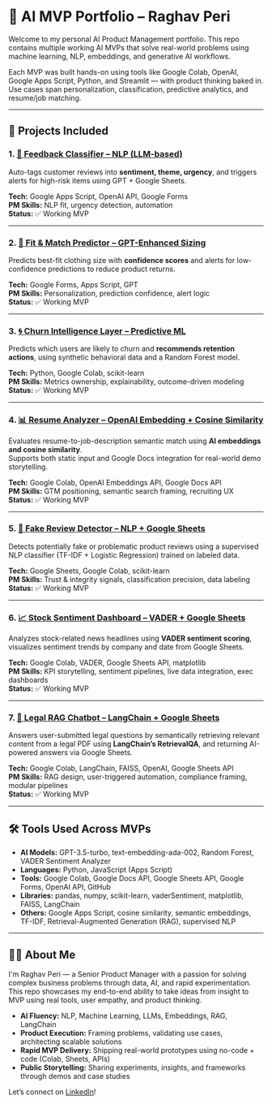 # 🧠 AI MVP Portfolio – Raghav Peri

Welcome to my personal AI Product Management portfolio. This repo contains multiple working AI MVPs that solve real-world problems using machine learning, NLP, embeddings, and generative AI workflows.

Each MVP was built hands-on using tools like Google Colab, OpenAI, Google Apps Script, Python, and Streamlit — with product thinking baked in. Use cases span personalization, classification, predictive analytics, and resume/job matching.

---

## 📁 Projects Included

### 1. [🧠 Feedback Classifier – NLP (LLM-based)](./feedback-classifier)  
Auto-tags customer reviews into **sentiment, theme, urgency**, and triggers alerts for high-risk items using GPT + Google Sheets.

**Tech:** Google Apps Script, OpenAI API, Google Forms  
**PM Skills:** NLP fit, urgency detection, automation  
**Status:** ✅ Working MVP

---

### 2. [👕 Fit & Match Predictor – GPT-Enhanced Sizing](./fit-match-predictor)  
Predicts best-fit clothing size with **confidence scores** and alerts for low-confidence predictions to reduce product returns.

**Tech:** Google Forms, Apps Script, GPT  
**PM Skills:** Personalization, prediction confidence, alert logic  
**Status:** ✅ Working MVP

---

### 3. [🌀 Churn Intelligence Layer – Predictive ML](./churn-intelligence-layer)  
Predicts which users are likely to churn and **recommends retention actions**, using synthetic behavioral data and a Random Forest model.

**Tech:** Python, Google Colab, scikit-learn  
**PM Skills:** Metrics ownership, explainability, outcome-driven modeling  
**Status:** ✅ Working MVP

---

### 4. [📊 Resume Analyzer – OpenAI Embedding + Cosine Similarity](./resume-analyzer)  
Evaluates resume-to-job-description semantic match using **AI embeddings and cosine similarity**.  
Supports both static input and Google Docs integration for real-world demo storytelling.

**Tech:** Google Colab, OpenAI Embeddings API, Google Docs API  
**PM Skills:** GTM positioning, semantic search framing, recruiting UX  
**Status:** ✅ Working MVP

---

### 5. [🤖 Fake Review Detector – NLP + Google Sheets](./fake-review-detector)  
Detects potentially fake or problematic product reviews using a supervised NLP classifier (TF-IDF + Logistic Regression) trained on labeled data.

**Tech:** Google Sheets, Google Colab, scikit-learn  
**PM Skills:** Trust & integrity signals, classification precision, data labeling  
**Status:** ✅ Working MVP

---

### 6. [📈 Stock Sentiment Dashboard – VADER + Google Sheets](./stock-sentiment-dashboard)  
Analyzes stock-related news headlines using **VADER sentiment scoring**, visualizes sentiment trends by company and date from Google Sheets.

**Tech:** Google Colab, VADER, Google Sheets API, matplotlib  
**PM Skills:** KPI storytelling, sentiment pipelines, live data integration, exec dashboards  
**Status:** ✅ Working MVP

---

### 7. [📄 Legal RAG Chatbot – LangChain + Google Sheets](./legal-rag-chatbot)  
Answers user-submitted legal questions by semantically retrieving relevant content from a legal PDF using **LangChain’s RetrievalQA**, and returning AI-powered answers via Google Sheets.

**Tech:** Google Colab, LangChain, FAISS, OpenAI, Google Sheets API  
**PM Skills:** RAG design, user-triggered automation, compliance framing, modular pipelines  
**Status:** ✅ Working MVP

---

## 🛠️ Tools Used Across MVPs

- **AI Models:** GPT-3.5-turbo, text-embedding-ada-002, Random Forest, VADER Sentiment Analyzer  
- **Languages:** Python, JavaScript (Apps Script)  
- **Tools:** Google Colab, Google Docs API, Google Sheets API, Google Forms, OpenAI API, GitHub  
- **Libraries:** pandas, numpy, scikit-learn, vaderSentiment, matplotlib, FAISS, LangChain  
- **Others:** Google Apps Script, cosine similarity, semantic embeddings, TF-IDF, Retrieval-Augmented Generation (RAG), supervised NLP

---

## 🧑‍💼 About Me

I'm Raghav Peri — a Senior Product Manager with a passion for solving complex business problems through data, AI, and rapid experimentation. This repo showcases my end-to-end ability to take ideas from insight to MVP using real tools, user empathy, and product thinking.

- **AI Fluency:** NLP, Machine Learning, LLMs, Embeddings, RAG, LangChain  
- **Product Execution:** Framing problems, validating use cases, architecting scalable solutions  
- **Rapid MVP Delivery:** Shipping real-world prototypes using no-code + code (Colab, Sheets, APIs)  
- **Public Storytelling:** Sharing experiments, insights, and frameworks through demos and case studies

Let’s connect on [LinkedIn](https://www.linkedin.com/in/raghavperi)!



